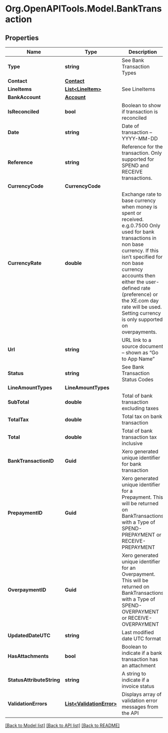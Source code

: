 # Org.OpenAPITools.Model.BankTransaction

## Properties

Name | Type | Description | Notes
------------ | ------------- | ------------- | -------------
**Type** | **string** | See Bank Transaction Types | 
**Contact** | [**Contact**](Contact.md) |  | [optional] 
**LineItems** | [**List&lt;LineItem&gt;**](LineItem.md) | See LineItems | 
**BankAccount** | [**Account**](Account.md) |  | 
**IsReconciled** | **bool** | Boolean to show if transaction is reconciled | [optional] 
**Date** | **string** | Date of transaction – YYYY-MM-DD | [optional] 
**Reference** | **string** | Reference for the transaction. Only supported for SPEND and RECEIVE transactions. | [optional] 
**CurrencyCode** | **CurrencyCode** |  | [optional] 
**CurrencyRate** | **double** | Exchange rate to base currency when money is spent or received. e.g.0.7500 Only used for bank transactions in non base currency. If this isn’t specified for non base currency accounts then either the user-defined rate (preference) or the XE.com day rate will be used. Setting currency is only supported on overpayments. | [optional] 
**Url** | **string** | URL link to a source document – shown as “Go to App Name” | [optional] 
**Status** | **string** | See Bank Transaction Status Codes | [optional] 
**LineAmountTypes** | **LineAmountTypes** |  | [optional] 
**SubTotal** | **double** | Total of bank transaction excluding taxes | [optional] 
**TotalTax** | **double** | Total tax on bank transaction | [optional] 
**Total** | **double** | Total of bank transaction tax inclusive | [optional] 
**BankTransactionID** | **Guid** | Xero generated unique identifier for bank transaction | [optional] 
**PrepaymentID** | **Guid** | Xero generated unique identifier for a Prepayment. This will be returned on BankTransactions with a Type of SPEND-PREPAYMENT or RECEIVE-PREPAYMENT | [optional] [readonly] 
**OverpaymentID** | **Guid** | Xero generated unique identifier for an Overpayment. This will be returned on BankTransactions with a Type of SPEND-OVERPAYMENT or RECEIVE-OVERPAYMENT | [optional] [readonly] 
**UpdatedDateUTC** | **string** | Last modified date UTC format | [optional] [readonly] 
**HasAttachments** | **bool** | Boolean to indicate if a bank transaction has an attachment | [optional] [readonly] [default to false]
**StatusAttributeString** | **string** | A string to indicate if a invoice status | [optional] 
**ValidationErrors** | [**List&lt;ValidationError&gt;**](ValidationError.md) | Displays array of validation error messages from the API | [optional] 

[[Back to Model list]](../README.md#documentation-for-models) [[Back to API list]](../README.md#documentation-for-api-endpoints) [[Back to README]](../README.md)

